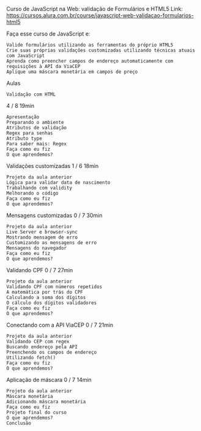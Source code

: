 Curso de JavaScript na Web: validação de Formulários e HTML5
Link: https://cursos.alura.com.br/course/javascript-web-validacao-formularios-html5



Faça esse curso de JavaScript e:

    Valide formulários utilizando as ferramentas do próprio HTML5
    Crie suas próprias validações customizadas utilizando técnicas atuais com JavaScript
    Aprenda como preencher campos de endereço automaticamente com requisições à API da ViaCEP
    Aplique uma máscara monetária em campos de preço

Aulas

    Validação com HTML 

4 / 8
19min

    Apresentação
    Preparando o ambiente
    Atributos de validação
    Regex para senhas
    Atributo type
    Para saber mais: Regex
    Faça como eu fiz
    O que aprendemos?

Validações customizadas
1 / 6
18min

    Projeto da aula anterior
    Lógica para validar data de nascimento
    Trabalhando com validity
    Melhorando o código
    Faça como eu fiz
    O que aprendemos?

Mensagens customizadas
0 / 7
30min

    Projeto da aula anterior
    Live Server e browser-sync
    Mostrando mensagem de erro
    Customizando as mensagens de erro
    Mensagens do navegador
    Faça como eu fiz
    O que aprendemos?

Validando CPF
0 / 7
27min

    Projeto da aula anterior
    Validando CPF com números repetidos
    A matemática por trás do CPF
    Calculando a soma dos dígitos
    O cálculo dos dígitos validadores
    Faça como eu fiz
    O que aprendemos?

Conectando com a API ViaCEP
0 / 7
21min

    Projeto da aula anterior
    Validando CEP com regex
    Buscando endereço pela API
    Preenchendo os campos de endereço
    Utilizando fetch()
    Faça como eu fiz
    O que aprendemos?

Aplicação de máscara
0 / 7
14min

    Projeto da aula anterior
    Máscara monetária
    Adicionando máscara monetária
    Faça como eu fiz
    Projeto final do curso
    O que aprendemos?
    Conclusão


